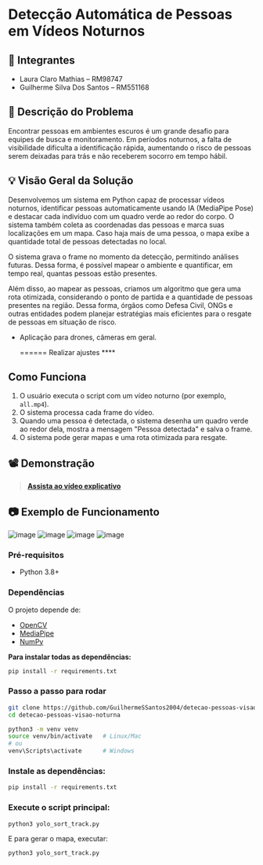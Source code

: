 # Detecção Automática de Pessoas em Vídeos Noturnos

## 👥 Integrantes

- Laura Claro Mathias – RM98747
- Guilherme Silva Dos Santos – RM551168
  
## 🎯 Descrição do Problema
Encontrar pessoas em ambientes escuros é um grande desafio para equipes de busca e monitoramento. Em períodos noturnos, a falta de visibilidade dificulta a identificação rápida, aumentando o risco de pessoas serem deixadas para trás e não receberem socorro em tempo hábil.

## 💡 Visão Geral da Solução
Desenvolvemos um sistema em Python capaz de processar vídeos noturnos, identificar pessoas automaticamente usando IA (MediaPipe Pose) e destacar cada indivíduo com um quadro verde ao redor do corpo. O sistema também coleta as coordenadas das pessoas e marca suas localizações em um mapa. Caso haja mais de uma pessoa, o mapa exibe a quantidade total de pessoas detectadas no local.

O sistema grava o frame no momento da detecção, permitindo análises futuras. Dessa forma, é possível mapear o ambiente e quantificar, em tempo real, quantas pessoas estão presentes.

Além disso, ao mapear as pessoas, criamos um algoritmo que gera uma rota otimizada, considerando o ponto de partida e a quantidade de pessoas presentes na região. Dessa forma, órgãos como Defesa Civil, ONGs e outras entidades podem planejar estratégias mais eficientes para o resgate de pessoas em situação de risco.

- Aplicação para drones, câmeras em geral.

  ====== Realizar ajustes **** 

## Como Funciona

1. O usuário executa o script com um vídeo noturno (por exemplo, `all.mp4`).
2. O sistema processa cada frame do vídeo.
3. Quando uma pessoa é detectada, o sistema desenha um quadro verde ao redor dela, mostra a mensagem "Pessoa detectada" e salva o frame.
4. O sistema pode gerar mapas e uma rota otimizada para resgate.

## 📽️ Demonstração

> [**Assista ao vídeo explicativo**]([https://youtu.be/WDeKiATP7fQ])

## 📷 Exemplo de Funcionamento

![image](https://github.com/user-attachments/assets/0cea236d-3736-4630-ae07-dafca37a02af)
![image](https://github.com/user-attachments/assets/784598f8-8d69-480b-ac4e-4d97541ec4aa)
![image](https://github.com/user-attachments/assets/e642898c-c8ca-4cf4-ba98-dd108009cb66)
![image](https://github.com/user-attachments/assets/4df8dae7-0903-4243-94fd-2ea234c7592e)


### Pré-requisitos

- Python 3.8+

### Dependências

O projeto depende de:

- [OpenCV](https://pypi.org/project/opencv-python/)
- [MediaPipe](https://pypi.org/project/mediapipe/)
- [NumPy](https://pypi.org/project/numpy/)

**Para instalar todas as dependências:**

```bash
pip install -r requirements.txt
```

### Passo a passo para rodar

```bash
git clone https://github.com/GuilhermeSSantos2004/detecao-pessoas-visao-noturna.git
cd detecao-pessoas-visao-noturna
```
```bash
python3 -m venv venv
source venv/bin/activate   # Linux/Mac
# ou
venv\Scripts\activate      # Windows
```
### Instale as dependências:
```bash
pip install -r requirements.txt
```

### Execute o script principal:
```bash
python3 yolo_sort_track.py
```
E para gerar o mapa, executar:
```bash
python3 yolo_sort_track.py
```



